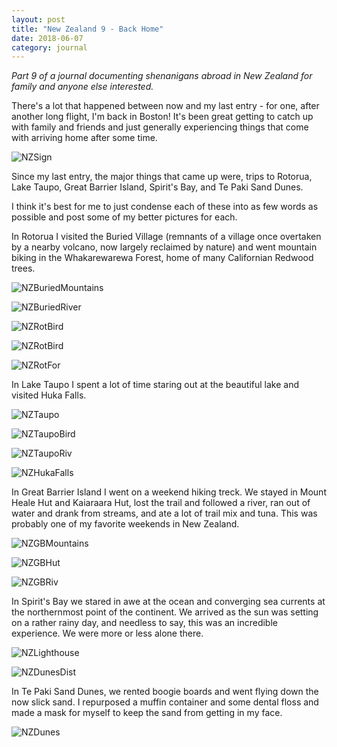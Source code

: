 ```yaml
---
layout: post
title: "New Zealand 9 - Back Home"
date: 2018-06-07
category: journal
---
```


<link rel="stylesheet" type="text/css"  href="/keiths-site/css/main.css">

*Part 9 of a journal documenting shenanigans abroad in New Zealand for family and anyone else interested.*

There's a lot that happened between now and my last entry - for one, after another long flight, I'm back in Boston! It's been great getting to catch up with family and friends and just generally experiencing things that come with arriving home after some time.

![NZSign](/keiths-site/image_dir/NZSign.jpg)

Since my last entry, the major things that came up were, trips to Rotorua, Lake Taupo, Great Barrier Island, Spirit's Bay, and Te Paki Sand Dunes.

I think it's best for me to just condense each of these into as few words as possible and post some of my better pictures for each.

In Rotorua I visited the Buried Village (remnants of a village once overtaken by a nearby volcano, now largely reclaimed by nature) and went mountain biking in the Whakarewarewa Forest, home of many Californian Redwood trees.

![NZBuriedMountains](/keiths-site/image_dir/NZBuriedMountains.jpg)

![NZBuriedRiver](/keiths-site/image_dir/NZBuriedRiver.jpg)

![NZRotBird](/keiths-site/image_dir/NZRotBird.jpg)

![NZRotBird](/keiths-site/image_dir/NZRotHot.jpg)

![NZRotFor](/keiths-site/image_dir/NZRotFor.jpg)

In Lake Taupo I spent a lot of time staring out at the beautiful lake and visited Huka Falls.

![NZTaupo](/keiths-site/image_dir/NZTaupo.jpg)

![NZTaupoBird](/keiths-site/image_dir/NZTaupoBird.jpg)

![NZTaupoRiv](/keiths-site/image_dir/NZTaupoRiv.jpg)

![NZHukaFalls](/keiths-site/image_dir/NZHukaFalls.jpg)

In Great Barrier Island I went on a weekend hiking treck. We stayed in Mount Heale Hut and Kaiaraara Hut, lost the trail and followed a river, ran out of water and drank from streams, and ate a lot of trail mix and tuna. This was probably one of my favorite weekends in New Zealand.

![NZGBMountains](/keiths-site/image_dir/NZGBMountains.jpg)

![NZGBHut](/keiths-site/image_dir/NZGBHut.jpg)

![NZGBRiv](/keiths-site/image_dir/NZGBRiv.jpg)

In Spirit's Bay we stared in awe at the ocean and converging sea currents at the northernmost point of the continent. We arrived as the sun was setting on a rather rainy day, and needless to say, this was an incredible experience. We were more or less alone there.

![NZLighthouse](/keiths-site/image_dir/NZLighthouse.jpg)

![NZDunesDist](/keiths-site/image_dir/NZDunesDist.jpg)

In Te Paki Sand Dunes, we rented boogie boards and went flying down the now slick sand. I repurposed a muffin container and some dental floss and made a mask for myself to keep the sand from getting in my face.

![NZDunes](/keiths-site/image_dir/NZDunes.jpg)